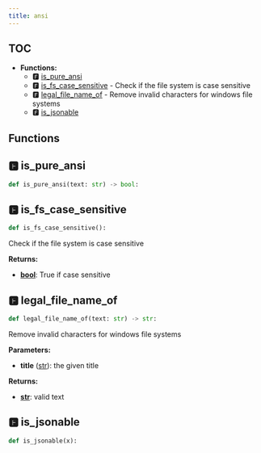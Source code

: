 ```yaml
---
title: ansi
---
```


## TOC

- **Functions:**
  - 🅵 [is\_pure\_ansi](#🅵-is_pure_ansi)
  - 🅵 [is\_fs\_case\_sensitive](#🅵-is_fs_case_sensitive) - Check if the file system is case sensitive
  - 🅵 [legal\_file\_name\_of](#🅵-legal_file_name_of) - Remove invalid characters for windows file systems
  - 🅵 [is\_jsonable](#🅵-is_jsonable)

## Functions

## 🅵 is\_pure\_ansi

```python
def is_pure_ansi(text: str) -> bool:
```
## 🅵 is\_fs\_case\_sensitive

```python
def is_fs_case_sensitive():
```

Check if the file system is case sensitive

**Returns:**

- **[bool](https://docs.python.org/3/library/stdtypes.html#boolean-values)**: True if case sensitive
## 🅵 legal\_file\_name\_of

```python
def legal_file_name_of(text: str) -> str:
```

Remove invalid characters for windows file systems

**Parameters:**

- **title** ([str](https://docs.python.org/3/library/stdtypes.html#text-sequence-type-str)): the given title

**Returns:**

- **[str](https://docs.python.org/3/library/stdtypes.html#text-sequence-type-str)**: valid text
## 🅵 is\_jsonable

```python
def is_jsonable(x):
```
